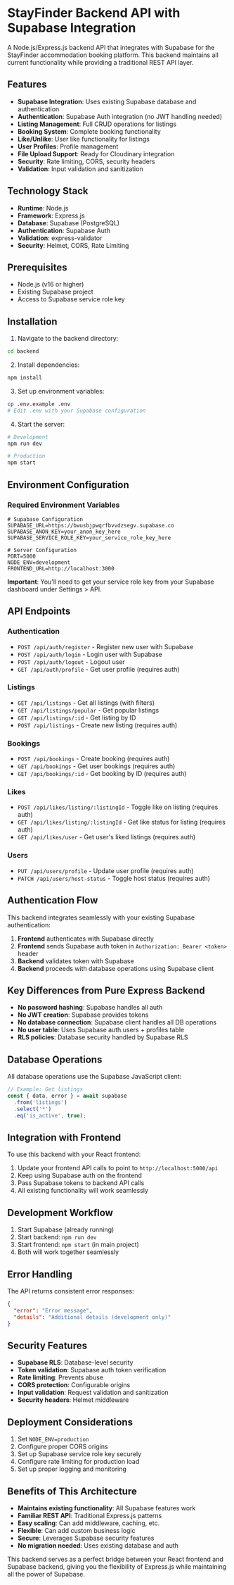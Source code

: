 
# StayFinder Backend API with Supabase Integration

A Node.js/Express.js backend API that integrates with Supabase for the StayFinder accommodation booking platform. This backend maintains all current functionality while providing a traditional REST API layer.

## Features

- **Supabase Integration**: Uses existing Supabase database and authentication
- **Authentication**: Supabase Auth integration (no JWT handling needed)
- **Listing Management**: Full CRUD operations for listings
- **Booking System**: Complete booking functionality
- **Like/Unlike**: User like functionality for listings
- **User Profiles**: Profile management
- **File Upload Support**: Ready for Cloudinary integration
- **Security**: Rate limiting, CORS, security headers
- **Validation**: Input validation and sanitization

## Technology Stack

- **Runtime**: Node.js
- **Framework**: Express.js
- **Database**: Supabase (PostgreSQL)
- **Authentication**: Supabase Auth
- **Validation**: express-validator
- **Security**: Helmet, CORS, Rate Limiting

## Prerequisites

- Node.js (v16 or higher)
- Existing Supabase project
- Access to Supabase service role key

## Installation

1. Navigate to the backend directory:
```bash
cd backend
```

2. Install dependencies:
```bash
npm install
```

3. Set up environment variables:
```bash
cp .env.example .env
# Edit .env with your Supabase configuration
```

4. Start the server:
```bash
# Development
npm run dev

# Production
npm start
```

## Environment Configuration

### Required Environment Variables

```env
# Supabase Configuration
SUPABASE_URL=https://bwusbjpwqrfbvvdzsegv.supabase.co
SUPABASE_ANON_KEY=your_anon_key_here
SUPABASE_SERVICE_ROLE_KEY=your_service_role_key_here

# Server Configuration
PORT=5000
NODE_ENV=development
FRONTEND_URL=http://localhost:3000
```

**Important**: You'll need to get your service role key from your Supabase dashboard under Settings > API.

## API Endpoints

### Authentication
- `POST /api/auth/register` - Register new user with Supabase
- `POST /api/auth/login` - Login user with Supabase
- `POST /api/auth/logout` - Logout user
- `GET /api/auth/profile` - Get user profile (requires auth)

### Listings
- `GET /api/listings` - Get all listings (with filters)
- `GET /api/listings/popular` - Get popular listings
- `GET /api/listings/:id` - Get listing by ID
- `POST /api/listings` - Create new listing (requires auth)

### Bookings
- `POST /api/bookings` - Create booking (requires auth)
- `GET /api/bookings` - Get user bookings (requires auth)
- `GET /api/bookings/:id` - Get booking by ID (requires auth)

### Likes
- `POST /api/likes/listing/:listingId` - Toggle like on listing (requires auth)
- `GET /api/likes/listing/:listingId` - Get like status for listing (requires auth)
- `GET /api/likes/user` - Get user's liked listings (requires auth)

### Users
- `PUT /api/users/profile` - Update user profile (requires auth)
- `PATCH /api/users/host-status` - Toggle host status (requires auth)

## Authentication Flow

This backend integrates seamlessly with your existing Supabase authentication:

1. **Frontend** authenticates with Supabase directly
2. **Frontend** sends Supabase auth token in `Authorization: Bearer <token>` header
3. **Backend** validates token with Supabase
4. **Backend** proceeds with database operations using Supabase client

## Key Differences from Pure Express Backend

- **No password hashing**: Supabase handles all auth
- **No JWT creation**: Supabase provides tokens
- **No database connection**: Supabase client handles all DB operations
- **No user table**: Uses Supabase auth.users + profiles table
- **RLS policies**: Database security handled by Supabase RLS

## Database Operations

All database operations use the Supabase JavaScript client:

```javascript
// Example: Get listings
const { data, error } = await supabase
  .from('listings')
  .select('*')
  .eq('is_active', true);
```

## Integration with Frontend

To use this backend with your React frontend:

1. Update your frontend API calls to point to `http://localhost:5000/api`
2. Keep using Supabase auth on the frontend
3. Pass Supabase tokens to backend API calls
4. All existing functionality will work seamlessly

## Development Workflow

1. Start Supabase (already running)
2. Start backend: `npm run dev`
3. Start frontend: `npm start` (in main project)
4. Both will work together seamlessly

## Error Handling

The API returns consistent error responses:

```json
{
  "error": "Error message",
  "details": "Additional details (development only)"
}
```

## Security Features

- **Supabase RLS**: Database-level security
- **Token validation**: Supabase auth token verification
- **Rate limiting**: Prevents abuse
- **CORS protection**: Configurable origins
- **Input validation**: Request validation and sanitization
- **Security headers**: Helmet middleware

## Deployment Considerations

1. Set `NODE_ENV=production`
2. Configure proper CORS origins
3. Set up Supabase service role key securely
4. Configure rate limiting for production load
5. Set up proper logging and monitoring

## Benefits of This Architecture

- **Maintains existing functionality**: All Supabase features work
- **Familiar REST API**: Traditional Express.js patterns
- **Easy scaling**: Can add middleware, caching, etc.
- **Flexible**: Can add custom business logic
- **Secure**: Leverages Supabase security features
- **No migration needed**: Uses existing database and auth

This backend serves as a perfect bridge between your React frontend and Supabase backend, giving you the flexibility of Express.js while maintaining all the power of Supabase.
